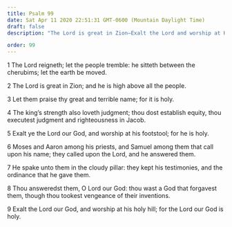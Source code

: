 ```yaml
---
title: Psalm 99
date: Sat Apr 11 2020 22:51:31 GMT-0600 (Mountain Daylight Time)
draft: false
description: "The Lord is great in Zion—Exalt the Lord and worship at His footstool, for He is holy."

order: 99
---
```

    
1 The Lord reigneth; let the people tremble: he sitteth between the cherubims; let the earth be moved.

2 The Lord is great in Zion; and he is high above all the people.

3 Let them praise thy great and terrible name; for it is holy.

4 The king’s strength also loveth judgment; thou dost establish equity, thou executest judgment and righteousness in Jacob.

5 Exalt ye the Lord our God, and worship at his footstool; for he is holy.

6 Moses and Aaron among his priests, and Samuel among them that call upon his name; they called upon the Lord, and he answered them.

7 He spake unto them in the cloudy pillar: they kept his testimonies, and the ordinance that he gave them.

8 Thou answeredst them, O Lord our God: thou wast a God that forgavest them, though thou tookest vengeance of their inventions.

9 Exalt the Lord our God, and worship at his holy hill; for the Lord our God is holy.
